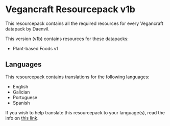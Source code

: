 # Vegancraft Resourcepack v1b

This resourcepack contains all the required resources for every Vegancraft datapack by Daenvil.

This version (v1b) contains resources for these datapacks:

- Plant-based Foods v1

## Languages

This resourcepack contains translations for the following languages:

- English
- Galician
- Portuguese
- Spanish

If you wish to help translate this resourcepack to your language(s), read the info on [this link](https://github.com/daenvil/vegancraft/wiki#contributing).
